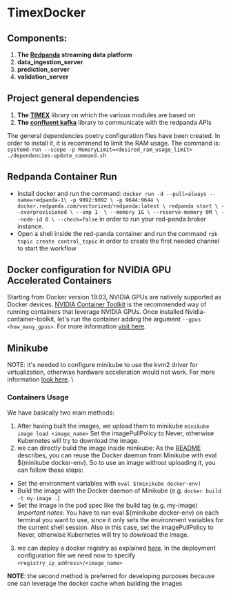 # TimexDocker

## **Components**:

1. **The [Redpanda](https://redpanda.com/) streaming data platform**
2. **data_ingestion_server**
3. **prediction_server**
4. **validation_server**

## **Project general dependencies**

1. **The [TIMEX](https://github.com/AlexMV12/TIMEX)** library on which the various modules are based on
2. **The [confluent kafka](https://docs.confluent.io/platform/current/clients/confluent-kafka-python/html/index.html#)** library to communicate with the redpanda APIs

The general dependencies poetry configuration files have been created. In order to install it, it is recommend to limit the RAM usage. The command is:
`systemd-run --scope -p MemoryLimit=<desired_ram_usage_limit> ./dependencies-update_command.sh`

## **Redpanda Container Run**

- Install docker and run the command:
  ```docker run -d --pull=always --name=redpanda-1\ -p 9092:9092 \ -p 9644:9644 \ docker.redpanda.com/vectorized/redpanda:latest \ redpanda start \ --overprovisioned \ --smp 1  \ --memory 1G \ --reserve-memory 0M \ --node-id 0 \ --check=false```
  in order to run your red-panda broker instance.
- Open a shell inside the red-panda container and run the command `rpk topic create control_topic` in order to create the first needed channel to start the workflow

## **Docker configuration for NVIDIA GPU Accelerated Containers**

Starting from Docker version 19.03, NVIDIA GPUs are natively supported as Docker devices. 
[NVIDIA Container Toolkit](https://docs.nvidia.com/datacenter/cloud-native/container-toolkit/install-guide.html) is the recommended way of running containers that leverage NVIDIA GPUs. 
Once installed Nvidia-container-toolkit, let's run the container adding the argument `--gpus <how_many_gpus>`. 
For more information [visit here](https://wiki.archlinux.org/titleDocker#Run_GPU_accelerated_Docker_containers_with_NVIDIA_GPUs).

## **Minikube**

NOTE: it's needed to configure minikube to use the kvm2 driver for virtualization, otherwise hardware acceleration would not work. For more information [look here](https://minikube.sigs.k8s.io/docs/drivers/kvm2/). \

### **Containers Usage**

We have basically two main methods:

1. After having built the images, we upload them to minikube 
   `minikube image load <image_name>`
   Set the imagePullPolicy to Never, otherwise Kubernetes will try to download the image.
2. we can directly build the image inside minikube: 
   As the [README](https://github.com/kubernetes/minikube/blob/0c616a6b42b28a1aab8397f5a9061f8ebbd9f3d9/README.md#reusing-the-docker-daemon) describes, you can reuse the Docker daemon from Minikube with eval $(minikube docker-env). So to use an image without uploading it, you can follow these steps:

- Set the environment variables with `eval $(minikube docker-env)`
- Build the image with the Docker daemon of Minikube (e.g. `docker build -t my-image .`)
- Set the image in the pod spec like the build tag (e.g. my-image)
  *Important notes*: You have to run eval $(minikube docker-env) on each terminal you want to use, since it only sets the environment variables for the current shell session. Also in this case, set the imagePullPolicy to Never, otherwise Kubernetes will try to download the image.

3. we can deploy a docker registry as explained [here](https://docs.docker.com/registry/deploying/).
   In the deployment configuration file we need now to specify `<registry_ip_address>/<image_name>`

**NOTE**: the second method is preferred for developing purposes because one can leverage the docker cache when building the images
